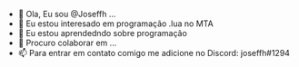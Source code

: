 - 👋 Ola, Eu sou @Joseffh ...
- 👀 Eu estou interesado em programação .lua no MTA
- 🌱 Eu estou aprendedndo sobre programação
- 💞️ Procuro colaborar em ...
- 📫 Para entrar em contato comigo me adicione no Discord: joseffh#1294

<!---
Joseffh/Joseffh is a ✨ special ✨ repository because its `README.md` (this file) appears on your GitHub profile.
You can click the Preview link to take a look at your changes.
--->
